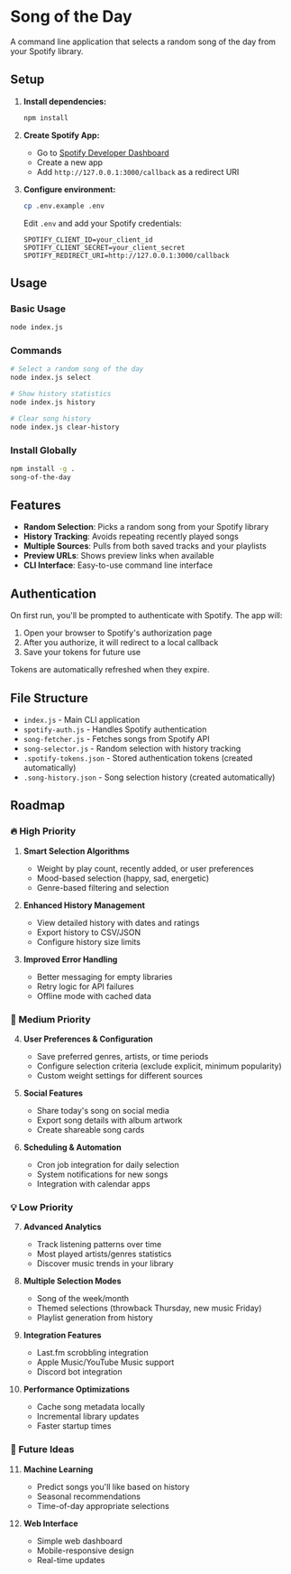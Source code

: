 # Song of the Day

A command line application that selects a random song of the day from your Spotify library.

## Setup

1. **Install dependencies:**
   ```bash
   npm install
   ```

2. **Create Spotify App:**
   - Go to [Spotify Developer Dashboard](https://developer.spotify.com/dashboard)
   - Create a new app
   - Add `http://127.0.0.1:3000/callback` as a redirect URI

3. **Configure environment:**
   ```bash
   cp .env.example .env
   ```
   Edit `.env` and add your Spotify credentials:
   ```
   SPOTIFY_CLIENT_ID=your_client_id
   SPOTIFY_CLIENT_SECRET=your_client_secret
   SPOTIFY_REDIRECT_URI=http://127.0.0.1:3000/callback
   ```

## Usage

### Basic Usage
```bash
node index.js
```

### Commands
```bash
# Select a random song of the day
node index.js select

# Show history statistics
node index.js history

# Clear song history
node index.js clear-history
```

### Install Globally
```bash
npm install -g .
song-of-the-day
```

## Features

- **Random Selection**: Picks a random song from your Spotify library
- **History Tracking**: Avoids repeating recently played songs
- **Multiple Sources**: Pulls from both saved tracks and your playlists
- **Preview URLs**: Shows preview links when available
- **CLI Interface**: Easy-to-use command line interface

## Authentication

On first run, you'll be prompted to authenticate with Spotify. The app will:
1. Open your browser to Spotify's authorization page
2. After you authorize, it will redirect to a local callback
3. Save your tokens for future use

Tokens are automatically refreshed when they expire.

## File Structure

- `index.js` - Main CLI application
- `spotify-auth.js` - Handles Spotify authentication
- `song-fetcher.js` - Fetches songs from Spotify API
- `song-selector.js` - Random selection with history tracking
- `.spotify-tokens.json` - Stored authentication tokens (created automatically)
- `.song-history.json` - Song selection history (created automatically)

## Roadmap

### 🔥 High Priority
1. **Smart Selection Algorithms**
   - Weight by play count, recently added, or user preferences
   - Mood-based selection (happy, sad, energetic)
   - Genre-based filtering and selection

2. **Enhanced History Management**
   - View detailed history with dates and ratings
   - Export history to CSV/JSON
   - Configure history size limits

3. **Improved Error Handling**
   - Better messaging for empty libraries
   - Retry logic for API failures
   - Offline mode with cached data

### 🚀 Medium Priority
4. **User Preferences & Configuration**
   - Save preferred genres, artists, or time periods
   - Configure selection criteria (exclude explicit, minimum popularity)
   - Custom weight settings for different sources

5. **Social Features**
   - Share today's song on social media
   - Export song details with album artwork
   - Create shareable song cards

6. **Scheduling & Automation**
   - Cron job integration for daily selection
   - System notifications for new songs
   - Integration with calendar apps

### 💡 Low Priority
7. **Advanced Analytics**
   - Track listening patterns over time
   - Most played artists/genres statistics
   - Discover music trends in your library

8. **Multiple Selection Modes**
   - Song of the week/month
   - Themed selections (throwback Thursday, new music Friday)
   - Playlist generation from history

9. **Integration Features**
   - Last.fm scrobbling integration
   - Apple Music/YouTube Music support
   - Discord bot integration

10. **Performance Optimizations**
    - Cache song metadata locally
    - Incremental library updates
    - Faster startup times

### 🎯 Future Ideas
11. **Machine Learning**
    - Predict songs you'll like based on history
    - Seasonal recommendations
    - Time-of-day appropriate selections

12. **Web Interface**
    - Simple web dashboard
    - Mobile-responsive design
    - Real-time updates